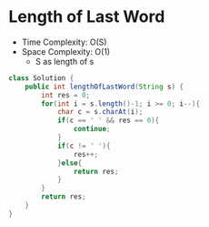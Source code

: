 # Length of Last Word

- Time Complexity: O(S)
- Space Complexity: O(1)
  - S as length of s

```java
class Solution {
    public int lengthOfLastWord(String s) {
        int res = 0;
        for(int i = s.length()-1; i >= 0; i--){
            char c = s.charAt(i);
            if(c == ' ' && res == 0){
                continue;
            }
            if(c != ' '){
                res++;
            }else{
                return res;
            }
        }
        return res;
    }
}
```
